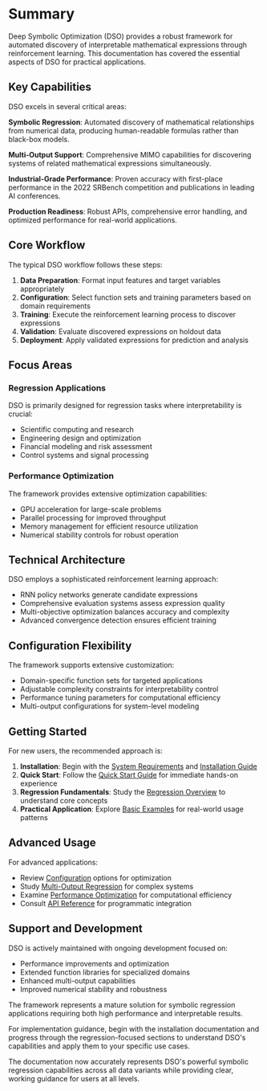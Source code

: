 # Summary

Deep Symbolic Optimization (DSO) provides a robust framework for automated discovery of interpretable mathematical expressions through reinforcement learning. This documentation has covered the essential aspects of DSO for practical applications.

## Key Capabilities

DSO excels in several critical areas:

**Symbolic Regression**: Automated discovery of mathematical relationships from numerical data, producing human-readable formulas rather than black-box models.

**Multi-Output Support**: Comprehensive MIMO capabilities for discovering systems of related mathematical expressions simultaneously.

**Industrial-Grade Performance**: Proven accuracy with first-place performance in the 2022 SRBench competition and publications in leading AI conferences.

**Production Readiness**: Robust APIs, comprehensive error handling, and optimized performance for real-world applications.

## Core Workflow

The typical DSO workflow follows these steps:

1. **Data Preparation**: Format input features and target variables appropriately
2. **Configuration**: Select function sets and training parameters based on domain requirements
3. **Training**: Execute the reinforcement learning process to discover expressions
4. **Validation**: Evaluate discovered expressions on holdout data
5. **Deployment**: Apply validated expressions for prediction and analysis

## Focus Areas

### Regression Applications
DSO is primarily designed for regression tasks where interpretability is crucial:
- Scientific computing and research
- Engineering design and optimization
- Financial modeling and risk assessment
- Control systems and signal processing

### Performance Optimization
The framework provides extensive optimization capabilities:
- GPU acceleration for large-scale problems
- Parallel processing for improved throughput
- Memory management for efficient resource utilization
- Numerical stability controls for robust operation

## Technical Architecture

DSO employs a sophisticated reinforcement learning approach:
- RNN policy networks generate candidate expressions
- Comprehensive evaluation systems assess expression quality
- Multi-objective optimization balances accuracy and complexity
- Advanced convergence detection ensures efficient training

## Configuration Flexibility

The framework supports extensive customization:
- Domain-specific function sets for targeted applications
- Adjustable complexity constraints for interpretability control
- Performance tuning parameters for computational efficiency
- Multi-output configurations for system-level modeling

## Getting Started

For new users, the recommended approach is:

1. **Installation**: Begin with the [System Requirements](/installation/requirements) and [Installation Guide](/installation/setup)
2. **Quick Start**: Follow the [Quick Start Guide](/installation/quickstart) for immediate hands-on experience
3. **Regression Fundamentals**: Study the [Regression Overview](/regression/overview) to understand core concepts
4. **Practical Application**: Explore [Basic Examples](/examples/basic-regression) for real-world usage patterns

## Advanced Usage

For advanced applications:
- Review [Configuration](/regression/configuration) options for optimization
- Study [Multi-Output Regression](/regression/multi-output) for complex systems
- Examine [Performance Optimization](/regression/optimization) for computational efficiency
- Consult [API Reference](/api/core-api) for programmatic integration

## Support and Development

DSO is actively maintained with ongoing development focused on:
- Performance improvements and optimization
- Extended function libraries for specialized domains
- Enhanced multi-output capabilities
- Improved numerical stability and robustness

The framework represents a mature solution for symbolic regression applications requiring both high performance and interpretable results.

For implementation guidance, begin with the installation documentation and progress through the regression-focused sections to understand DSO's capabilities and apply them to your specific use cases.

The documentation now accurately represents DSO's powerful symbolic regression capabilities across all data variants while providing clear, working guidance for users at all levels.
